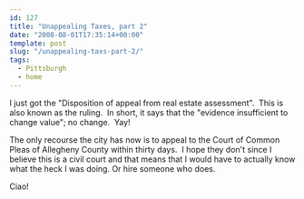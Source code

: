 ```yaml
---
id: 127
title: "Unappealing Taxes, part 2"
date: "2008-08-01T17:35:14+00:00"
template: post
slug: "/unappealing-taxs-part-2/"
tags:
  - Pittsburgh
  - home
---
```


I just got the "Disposition of appeal from real estate assessment".  This is
also known as the ruling.  In short, it says that the "evidence insufficient to
change value"; no change.  Yay!

The only recourse the city has now is to appeal to the Court of Common Pleas of
Allegheny County within thirty days.  I hope they don't since I believe this is
a civil court and that means that I would have to actually know what the heck I
was doing. Or hire someone who does.

Ciao!<!-- more -->
